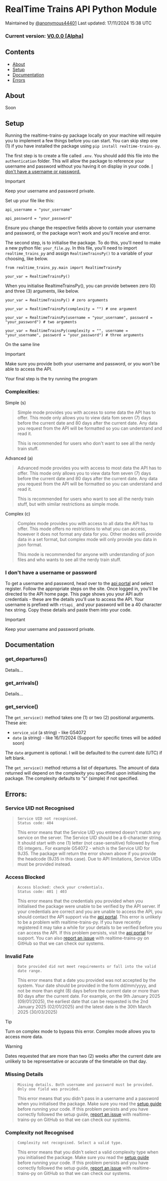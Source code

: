 # RealTime Trains API Python Module

Maintained by [@anonymous44401](https://github.com/anonymous44401)
Last updated: 17/11/2024 15:38 UTC

### Current version: [V0.0.0 [Alpha]](https://github.com/anonymous44401/realtime-trains-py/releases/tag/v0.0.0-alpha)

## Contents

- [About](https://github.com/anonymous44401/realtime-trains-py/#about)
- [Setup](https://github.com/anonymous44401/realtime-trains-py/#setup)
- [Documentation](https://github.com/anonymous44401/realtime-trains-py/#documentation)
- [Errors](https://github.com/anonymous44401/realtime-trains-py/#errors)

## About

Soon

## Setup

Running the realtime-trains-py package locally on your machine will require you to implement a few things before you can start. You can skip step one (1) if you have installed the package using `pip install realtime-trains-py`.

The first step is to create a file called `.env`. You should add this file into the `authentication` folder. This will allow the package to reference your username and password without you having it on display in your code. [I don't have a username or password.](https://github.com/anonymous44401/realtime-trains-py/#i-dont-have-a-username-or-password)

> [!IMPORTANT]
> Keep your username and password private.

Set up your file like this:

```
api_username = "your_username"

api_password = "your_password"
```

Ensure you change the respective fields above to contain your username and password, or the package won't work and you'll receive and error.

The second step, is to initialise the package. To do this, you'll need to make a new python file: `your_file.py`. In this file, you'll need to import `realtime_trains_py` and assign `RealtimeTrainsPy()` to a variable of your choosing, like below.

```
from realtime_trains_py.main import RealtimeTrainsPy

your_var = RealtimeTrainsPy()
```

When you initialise RealtimeTrainsPy(), you can provide between zero (0) and three (3) arguments, like below.

```
your_var = RealtimeTrainsPy() # zero arguments
```

```
your_var = RealtimeTrainsPy(complexity = "") # one argument
```

```
your_var = RealtimeTrainsPy(username = "your_username", password = "your_password") # two arguments
```

```
your_var = RealtimeTrainsPy(complexity = "", username = "your_username", password = "your_password") # three arguments
```

On the same line

> [!IMPORTANT]
> Make sure you provide both your username and password, or you won't be able to access the API.

Your final step is the try running the program

### Complexities:

Simple (s)

> Simple mode provides you with access to some data the API has to offer. This mode only allows you to view data fom seven (7) days before the current date and 80 days after the current date. Any data you request from the API will be formatted so you can understand and read it.
>
> This is recommended for users who don't want to see all the nerdy train stuff.

Advanced (a)

> Advanced mode provides you with access to most data the API has to offer. This mode only allows you to view data fom seven (7) days before the current date and 80 days after the current date. Any data you request from the API will be formatted so you can understand and read it.
>
> This is recommended for users who want to see all the nerdy train stuff, but with similar restrictions as simple mode.

Complex (c)

> Complex mode provides you with access to all data the API has to offer. This mode offers no restrictions to what you can access, however it does not format any data for you. Other modes will provide data in a set format, but complex mode will only provide you data in json format.
>
> This mode is recommended for anyone with understanding of json files and who wants to see all the nerdy train stuff.

### I don't have a username or password

To get a username and password, head over to the [api portal](https://api.rtt.io/) and select register. Follow the appropriate steps on the site.
Once logged in, you'll be directed to the API home page. This page shows you your API auth credentials - these are the details you'll use to access the API.
Your username is prefixed with `rttapi_` and your password will be a 40 character hex string. Copy these details and paste them into your code.

> [!IMPORTANT]
> Keep your username and password private.

## Documentation

### get_departures()

Details...

### get_arrivals()

Details...

### get_service()

The `get_service()` method takes one (1) or two (2) positional arguments. These are:

- `service_uid` (a string) - like G54072
- `date` (a string) - like 16/11/2024 (Support for specific times will be added soon)

The `date` argument is optional. I will be defaulted to the current date (UTC) if left blank.

The `get_service()` method returns a list of departures. The amount of data returned will depend on the complexity you specified upon initialising the package. The complexity defaults to “s” (simple) if not specified.

## Errors:

### Service UID not Recognised

> ```
> Service UID not recognised.
> Status code: 404
> ```
>
> This error means that the Service UID you entered doesn't match any service on the server. The Service UID should be a 6-character string. It should start with one (1) letter (not case-sensitive) followed by five (5) integers.. For example G54072 - which is the Service UID for 9J35. The package will return the error shown above if you provide the headcode (9J35 in this case). Due to API limitations, Service UIDs must be provided instead.

### Access Blocked

> ```
> Access blocked: check your credentials.
> Status code: 401 | 403
> ```
>
> This error means that the credentials you provided when you initialised the package were unable to be verified by the API server. If your credentials are correct and you are unable to access the API, you should contact the API support via the [api portal](https://api.rtt.io/). This error is unlikely to be a problem with realtime-trains-py.
> If you have recently registered it may take a while for your details to be verified before you can access the API.
> If this problem persists, visit the [api portal](https://api.rtt.io/) for support. You can also [report an issue](https://github.com/anonymous44401/realtime-trains-py/issues) with realtime-trains-py on GitHub so that we can check our systems.

### Invalid Fate

> ```
> Date provided did not meet requirements or fall into the valid date range.
> ```
>
> This error means that a date you provided was not accepted by the system. Your date should be provided in the form dd/mm/yyyy, and not be more than eight (8) days before the current date or more than 80 days after the current date.
> For example, on the 9th January 2025 (09/01/2025), the earliest date that can be requested is the 2nd January 2025 (02/01/2025) and the latest date is the 30th March 2025 (30/03/2025)

> [!TIP]
> Turn on complex mode to bypass this error. Complex mode allows you to access more data.

> [!WARNING]
> Dates requested that are more than two (2) weeks after the current date are unlikely to be representative or accurate of the timetable on that day.

### Missing Details

> ```
> Missing details. Both username and password must be provided. Only one field was provided.
> ```
>
> This error means that you didn't pass in a username and a password when you initialised the package. Make sure you read the [setup guide](https://github.com/anonymous44401/realtime-trains-py/#setup) before running your code.
> If this problem persists and you have correctly followed the setup guide, [report an issue](https://github.com/anonymous44401/realtime-trains-py/issues) with realtime-trains-py on GitHub so that we can check our systems.

### Complexity not Recognised

> ```
> Complexity not recognised. Select a valid type.
> ```
>
> This error means that you didn't select a valid complexity type when you initialised the package. Make sure you read the [setup guide](https://github.com/anonymous44401/realtime-trains-py/#setup) before running your code.
> If this problem persists and you have correctly followed the setup guide, [report an issue](https://github.com/anonymous44401/realtime-trains-py/issues) with realtime-trains-py on GitHub so that we can check our systems.
